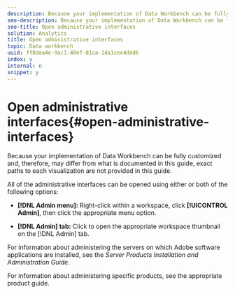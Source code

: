 ```yaml
---
description: Because your implementation of Data Workbench can be fully customized and, therefore, may differ from what is documented in this guide, exact paths to each visualization are not provided in this guide.
seo-description: Because your implementation of Data Workbench can be fully customized and, therefore, may differ from what is documented in this guide, exact paths to each visualization are not provided in this guide.
seo-title: Open administrative interfaces
solution: Analytics
title: Open administrative interfaces
topic: Data workbench
uuid: ff8daa4e-9ac1-40ef-81ca-14a1cee4ded6
index: y
internal: n
snippet: y
---
```


# Open administrative interfaces{#open-administrative-interfaces}

Because your implementation of Data Workbench can be fully customized and, therefore, may differ from what is documented in this guide, exact paths to each visualization are not provided in this guide.

All of the administrative interfaces can be opened using either or both of the following options:

* **[!DNL Admin menu]:** Right-click within a workspace, click **[!UICONTROL Admin]**, then click the appropriate menu option. 

* **[!DNL Admin] tab:** Click to open the appropriate workspace thumbnail on the [!DNL Admin] tab.

For information about administering the servers on which Adobe software applications are installed, see the *Server Products Installation and Administration Guide*.

For information about administering specific products, see the appropriate product guide. 
